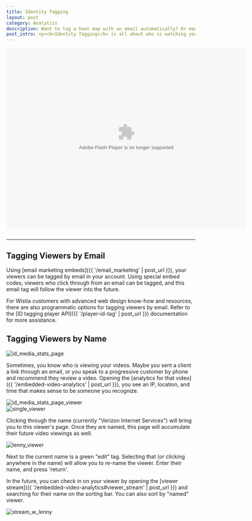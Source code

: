 ```yaml
---
title: Identity Tagging
layout: post
category: Analytics
description: Want to tag a heat map with an email automatically? Or manually enter a name? Learn how here!
post_intro: <p><b>Identity Tagging</b> is all about who is watching your videos, and watching their behavior over time.  Using emails and names, Wistia makes it easy to identify your most engaged viewers.</p>
---
```


<div class="video_embed">
<div id="wistia_36ad88ccb0" class="wistia_embed" style="width:660px;height:495px;" data-video-width="660" data-video-height="495"><object id="wistia_36ad88ccb0_seo" classid="clsid:D27CDB6E-AE6D-11cf-96B8-444553540000" style="display:block;height:480px;position:relative;width:640px;"><param name="movie" value="http://embed.wistia.com/flash/embed_player_v2.0.swf?2012-06-01"></param><param name="allowfullscreen" value="true"></param><param name="allowscriptaccess" value="always"></param><param name="bgcolor" value="#000000"></param><param name="wmode" value="opaque"></param><param name="flashvars" value="customColor=688AAD&hdUrl%5Bheight%5D=960&hdUrl%5Btype%5D=hdflv&hdUrl%5Burl%5D=http%3A%2F%2Fembed.wistia.com%2Fdeliveries%2Ff416273e09d09a93aa1af71b26b136720cc2ebb4.bin&hdUrl%5Bwidth%5D=1280&mediaDuration=26.527&stillUrl=http%3A%2F%2Fembed.wistia.com%2Fdeliveries%2F2f363a7fc2d70d8051a9ace07ff42bece899adb6.jpg%3Fimage_crop_resized%3D640x480&unbufferedSeek=true&videoUrl=http%3A%2F%2Fembed.wistia.com%2Fdeliveries%2Fa68a12b5db766c0ed78d0b7db47d169c46fb6865.bin"></param><embed src="http://embed.wistia.com/flash/embed_player_v2.0.swf?2012-06-01" allowfullscreen="true" allowscriptaccess="always" bgcolor=#000000 flashvars="customColor=688AAD&hdUrl%5Bheight%5D=960&hdUrl%5Btype%5D=hdflv&hdUrl%5Burl%5D=http%3A%2F%2Fembed.wistia.com%2Fdeliveries%2Ff416273e09d09a93aa1af71b26b136720cc2ebb4.bin&hdUrl%5Bwidth%5D=1280&mediaDuration=26.527&stillUrl=http%3A%2F%2Fembed.wistia.com%2Fdeliveries%2F2f363a7fc2d70d8051a9ace07ff42bece899adb6.jpg%3Fimage_crop_resized%3D640x480&unbufferedSeek=true&videoUrl=http%3A%2F%2Fembed.wistia.com%2Fdeliveries%2Fa68a12b5db766c0ed78d0b7db47d169c46fb6865.bin" name="wistia_36ad88ccb0_html" style="display:block;height:100%;position:relative;width:100%;" type="application/x-shockwave-flash" wmode="opaque"></embed></object></div>
<script charset="ISO-8859-1" src="http://fast.wistia.com/static/concat/E-v1.js"></script>
<script>
wistiaEmbed = Wistia.embed("36ad88ccb0", {
  version: "v1",
  videoWidth: 660,
  videoFoam: true,
  videoHeight: 495,
  playerColor: "688AAD"
});
</script>
<script charset="ISO-8859-1" src="http://fast.wistia.com/embed/medias/36ad88ccb0/metadata.js"></script>
</div>

---

## Tagging Viewers by Email

Using [email marketing embeds]({{ '/email_marketing' | post_url }}), your viewers can be tagged by email in your account.  Using special embed codes, viewers who click through from an email can be tagged, and this email tag will follow the viewer into the future.

For Wistia customers with advanced web design know-how and resources, there are also programmatic options for tagging viewers by email.  Refer to the [ID tagging player API]({{ '/player-id-tag' | post_url }}) documentation for more assistance.

## Tagging Viewers by Name

<div class="post_image center"><img src="http://embed.wistia.com/deliveries/6c1f8ce3a1b55fd528903c7fe7c172816a601164.png" alt="id_media_stats_page" /></div>

Sometimes, you know who is viewing your videos.  Maybe you sent a client a link through an email, or you speak to a progressive customer by phone and recommend they review a video.  Opening the [analytics for that video]({{ '/embedded-video-analytics' | post_url }}), you see an IP, location, and time that makes sense to be someone you recognize.

<div class="post_image center"><img src="http://embed.wistia.com/deliveries/414795a39fb1cfaef24874c56b2355fdb3ad94af.png" alt="id_media_stats_page_viewer" /></div>

<div class="post_image float_right"><img src="http://embed.wistia.com/deliveries/e4342b916b739158f578fe1b545f51eb2670dc3f.png" alt="single_viewer" /></div>

Clicking through the name (currently "Verizon Internet Services") will bring you to this viewer's page.  Once they are named, this page will accumulate their future video viewings as well.

<div class="post_image float_right"><img src="http://embed.wistia.com/deliveries/aec09549631ba0450c630c5c2bcaf5c9bc9fb4bd.png" alt="lenny_viewer" /></div>

Next to the current name is a green "edit" tag.  Selecting that (or clicking anywhere in the name) will allow you to re-name the viewer.  Enter their name, and press 'return'.

In the future, you can check in on your viewer by opening the [viewer stream]({{ '/embedded-video-analytics#viewer_stream' | post_url }}) and searching for their name on the sorting bar.  You can also sort by "named" viewer.

<div class="post_image center"><img src="http://embed.wistia.com/deliveries/9624d8a4e4b3c484c72d04bfa2bde57b89813437.png" alt="stream_w_lenny" /></div>

